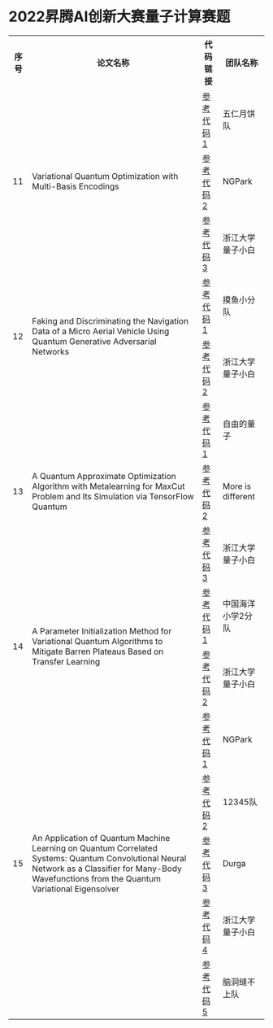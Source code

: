 # 2022昇腾AI创新大赛量子计算赛题

<table>
	<tr>
	    <th>序号</th>
	    <th>论文名称</th>
	    <th>代码链接</th>  
		<th>团队名称</th>  
	</tr >
	<tr >
	    <td rowspan="3">11</td>
	    <td rowspan="3">Variational Quantum Optimization with Multi-Basis Encodings</td>
	    <td>
			<a
				target='_blank'
				rel='nofollow noreferrer'
				href= 'https://gitee.com/mindspore/mindquantum/tree/research/paper_recurrence/2022/11_xhliang05' 
			>
				参考代码1
			</a>
		</td>
		<td>五仁月饼队</td>
	</tr>
	<tr>
	    <td>
			<a
				target='_blank'
				rel='nofollow noreferrer'
				href= 'https://gitee.com/mindspore/mindquantum/tree/research/paper_recurrence/2022/11_hw58695368' 
			>
				参考代码2
			</a>		
		</td>
		<td>NGPark</td>
	</tr>
	<tr>
	    <td>
			<a
				target='_blank'
				rel='nofollow noreferrer'
				href= 'https://gitee.com/mindspore/mindquantum/tree/research/paper_recurrence/2022/11_richybai' 
			>
				参考代码3
			</a>			
		</td>
		<td>浙江大学 量子小白</td>
	</tr>
	<tr >
	    <td rowspan="2">12</td>
	    <td rowspan="2">Faking and Discriminating the Navigation Data of a Micro Aerial Vehicle Using Quantum Generative Adversarial Networks</td>
	    <td>
			<a
				target='_blank'
				rel='nofollow noreferrer'
				href= 'https://gitee.com/mindspore/mindquantum/tree/research/paper_recurrence/2022/12_chzh32' 
			>
				参考代码1
			</a>			
		</td>	
		<td>摸鱼小分队</td>	
	</tr>
		<tr>
	    <td>
			<a
				target='_blank'
				rel='nofollow noreferrer'
				href= 'https://gitee.com/mindspore/mindquantum/tree/research/paper_recurrence/2022/12_richybai' 
			>
				参考代码2
			</a>
		</td>
		<td>浙江大学 量子小白</td>
	</tr>
	<tr >
	    <td rowspan="3">13</td>
	    <td rowspan="3">A Quantum Approximate Optimization Algorithm with Metalearning for MaxCut Problem and Its Simulation via TensorFlow Quantum </td>
	    <td>
			<a
				target='_blank'
				rel='nofollow noreferrer'
				href= 'https://gitee.com/mindspore/mindquantum/tree/research/paper_recurrence/2022/13_arapat' 
			>
				参考代码1
			</a>
		</td>
		<td>自由的量子</td>
	</tr>
	<tr>
	    <td>
			<a
				target='_blank'
				rel='nofollow noreferrer'
				href= 'https://gitee.com/mindspore/mindquantum/tree/research/paper_recurrence/2022/13_xianhe_hw_008617620895776_01' 
			>
				参考代码2
			</a>		
		</td>
		<td>More is different</td>
	</tr>
	<tr>
	    <td>
			<a
				target='_blank'
				rel='nofollow noreferrer'
				href= 'https://gitee.com/mindspore/mindquantum/tree/research/paper_recurrence/2022/13_richybai' 
			>
				参考代码3
			</a>			
		</td>
		<td>浙江大学 量子小白</td>
	</tr>
	<tr >
	    <td rowspan="2">14</td>
	    <td rowspan="2">A Parameter Initialization Method for Variational Quantum Algorithms to Mitigate Barren Plateaus Based on Transfer Learning</td>
	    <td>
			<a
				target='_blank'
				rel='nofollow noreferrer'
				href= 'https://gitee.com/mindspore/mindquantum/tree/research/paper_recurrence/2022/14_waikikilick' 
			>
				参考代码1
			</a>
		</td>
		<td>中国海洋小学2分队</td>
	</tr>
	<tr>
	    <td>
			<a
				target='_blank'
				rel='nofollow noreferrer'
				href= 'https://gitee.com/mindspore/mindquantum/tree/research/paper_recurrence/2022/14_richybai' 
			>
				参考代码2
			</a>		
		</td>
		<td>浙江大学 量子小白</td>
	</tr>
	<tr >
	    <td rowspan="5">15</td>
	    <td rowspan="5">An Application of Quantum Machine Learning on Quantum Correlated Systems: Quantum Convolutional Neural Network as a Classifier for Many-Body Wavefunctions from the Quantum Variational Eigensolver</td>
	    <td>
			<a
				target='_blank'
				rel='nofollow noreferrer'
				href= 'https://gitee.com/mindspore/mindquantum/tree/research/paper_recurrence/2022/15_hw58695368' 
			>
				参考代码1
			</a>
		</td>
		<td>NGPark</td>
	</tr>
	<tr>
	    <td>
			<a
				target='_blank'
				rel='nofollow noreferrer'
				href= 'https://gitee.com/mindspore/mindquantum/tree/research/paper_recurrence/2022/15_hw_008617852167951_01' 
			>
				参考代码2
			</a>		
		</td>
		<td>12345队</td>
	</tr>
	<tr>
	    <td>
			<a
				target='_blank'
				rel='nofollow noreferrer'
				href= 'https://gitee.com/mindspore/mindquantum/tree/research/paper_recurrence/2022/15_durga' 
			>
				参考代码3
			</a>			
		</td>
		<td>Durga</td>
	</tr>
	<tr>
	    <td>
			<a
				target='_blank'
				rel='nofollow noreferrer'
				href= 'https://gitee.com/mindspore/mindquantum/tree/research/paper_recurrence/2022/15_richybai' 
			>
				参考代码4
			</a>			
		</td>
		<td>浙江大学 量子小白</td>
	</tr>	
	<tr>
		<td>
			<a
				target='_blank'
				rel='nofollow noreferrer'
				href= 'https://gitee.com/mindspore/mindquantum/tree/research/paper_recurrence/2022/15_miaomiaomiao' 
			>
				参考代码5
			</a>			
		</td>
		<td>脑洞缝不上队</td>
	</tr>
</table>